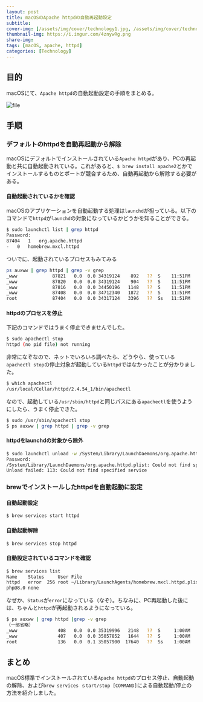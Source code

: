 ```yaml
---
layout: post
title: macOSのApache httpdの自動再起動設定
subtitle: 
cover-img: [/assets/img/cover/technology1.jpg, /assets/img/cover/technology2.jpg, /assets/img/cover/technology3.jpg]
thumbnail-img: https://i.imgur.com/4znywRg.png
share-img:
tags: [macOS, apache, httpd]
categories: [Technology]
---
```


## 目的
macOSにて、`Apache httpd`の自動起動設定の手順をまとめる。

![file](https://i.imgur.com/4znywRg.png)

## 手順
### デフォルトのhttpdを自動再起動から解除
macOSにデフォルトでインストールされている`Apache httpd`があり、PCの再起動と共に自動起動されている。これがあると、`$ brew install apache2`とかでインストールするものとポートが競合するため、自動再起動から解除する必要がある。

#### 自動起動されているかを確認
macOSのアプリケーションを自動起動する処理は`launchd`が担っている。以下のコマンドで`httpd`が`launchd`の対象になっているかどうかを知ることができる。
```sh
$ sudo launchctl list | grep httpd
Password:
87404	1	org.apache.httpd
-	0	homebrew.mxcl.httpd
```
ついでに、起動されているプロセスもみてみる
```sh
ps auxww | grep httpd | grep -v grep
_www             87821   0.0  0.0 34319124    892   ??  S    11:51PM   0:00.00 /usr/sbin/httpd -D FOREGROUND
_www             87820   0.0  0.0 34319124    904   ??  S    11:51PM   0:00.00 /usr/sbin/httpd -D FOREGROUND
_www             87816   0.0  0.0 34450196   1148   ??  S    11:51PM   0:00.00 /usr/sbin/httpd -D FOREGROUND
_www             87408   0.0  0.0 34712340   1872   ??  S    11:51PM   0:00.01 /usr/sbin/httpd -D FOREGROUND
root             87404   0.0  0.0 34317124   3396   ??  Ss   11:51PM   0:00.49 /usr/sbin/httpd -D FOREGROUND
```

#### httpdのプロセスを停止
下記のコマンドではうまく停止できませんでした。
```sh
$ sudo apachectl stop
httpd (no pid file) not running
```
非常になぞなので、ネットでいろいろ調べたら、どうやら、使っている`apachectl stop`の停止対象が起動している`httpd`ではなかったことが分かりました。
```sh
$ which apachectl
/usr/local/Cellar/httpd/2.4.54_1/bin/apachectl
```
なので、起動している`/usr/sbin/httpd`と同じパスにある`apachectl`を使うようにしたら、うまく停止できた。
```sh
$ sudo /usr/sbin/apachectl stop
$ ps auxww | grep httpd | grep -v grep
```
#### httpdをlaunchdの対象から除外
```sh
$ sudo launchctl unload -w /System/Library/LaunchDaemons/org.apache.httpd.plist
Password:
/System/Library/LaunchDaemons/org.apache.httpd.plist: Could not find specified service
Unload failed: 113: Could not find specified service
```

### brewでインストールしたhttpdを自動起動に設定
####  自動起動設定
```sh
$ brew services start httpd
```
#### 自動起動解除
```sh
$ brew services stop httpd
```
#### 自動設定されているコマンドを確認
```sh
$ brew services list
Name    Status     User File
httpd   error  256 root ~/Library/LaunchAgents/homebrew.mxcl.httpd.plist
php@8.0 none
```
なぜか、`Status`が`error`になっている（なぞ）。ちなみに、PC再起動した後には、ちゃんと`httpd`が再起動されるようになっている。
```sh
$ ps auxww | grep httpd |grep -v grep
（一部省略）
_www               408   0.0  0.0 35319996   2148   ??  S     1:00AM   0:00.01 /usr/local/opt/httpd/bin/httpd -D FOREGROUND
_www               407   0.0  0.0 35057852   1644   ??  S     1:00AM   0:00.00 /usr/local/opt/httpd/bin/httpd -D FOREGROUND
root               136   0.0  0.1 35057900  17640   ??  Ss    1:00AM   0:00.26 /usr/local/opt/httpd/bin/httpd -D FOREGROUND
```

## まとめ
macOS標準でインストールされている`Apache httpd`のプロセス停止、自動起動の解除、および`brew services ｓtart/stop [COMMAND]`による自動起動/停止の方法を紹介しました。

